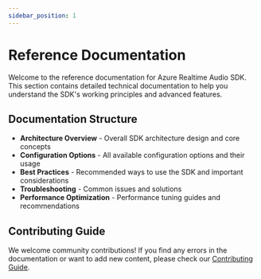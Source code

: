 ```yaml
---
sidebar_position: 1
---
```


# Reference Documentation

Welcome to the reference documentation for Azure Realtime Audio SDK. This section contains detailed technical documentation to help you understand the SDK's working principles and advanced features.

## Documentation Structure

- **Architecture Overview** - Overall SDK architecture design and core concepts
- **Configuration Options** - All available configuration options and their usage
- **Best Practices** - Recommended ways to use the SDK and important considerations
- **Troubleshooting** - Common issues and solutions
- **Performance Optimization** - Performance tuning guides and recommendations

## Contributing Guide

We welcome community contributions! If you find any errors in the documentation or want to add new content, please check our [Contributing Guide](https://github.com/JsonLee12138/azure-realtime-audio-sdk/blob/main/CONTRIBUTING.md). 